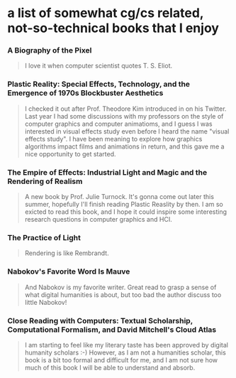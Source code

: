 # a list of somewhat cg/cs related, not-so-technical books that I enjoy


### A Biography of the Pixel
> I love it when computer scientist quotes T. S. Eliot.

### Plastic Reality: Special Effects, Technology, and the Emergence of 1970s Blockbuster Aesthetics
> I checked it out after Prof. Theodore Kim introduced in on his Twitter. Last year I had some discussions with my professors on the style of computer graphics and computer animatioms, and I guess I was interested in visual effects study even before I heard the name "visual effects study". I have been meaning to explore how graphics algorithms impact films and animations in return, and this gave me a nice opportunity to get started.
      
### The Empire of Effects: Industrial Light and Magic and the Rendering of Realism
> A new book by Prof. Julie Turnock. It's gonna come out later this summer, hopefully I'll finish reading Plastic Reaslity by then. I am so exicted to read this book, and I hope it could inspire some interesting research questions in computer graphics and HCI.

### The Practice of Light
> Rendering is like Rembrandt. 

### Nabokov's Favorite Word Is Mauve
> And Nabokov is my favorite writer. Great read to grasp a sense of what digital humanities is about, but too bad the author discuss too little Nabokov!

### Close Reading with Computers: Textual Scholarship, Computational Formalism, and David Mitchell's Cloud Atlas
> I am starting to feel like my literary taste has been approved by digital humanity scholars :-) 
> However, as I am not a humanities scholar, this book is a bit too formal and difficult for me, and I am not sure how much of this book I will be able to understand and absorb.
